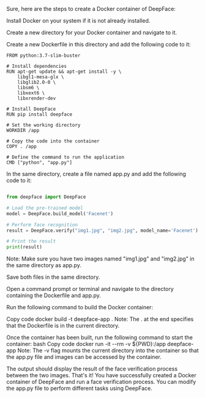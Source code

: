 Sure, here are the steps to create a Docker container of DeepFace:

Install Docker on your system if it is not already installed.

Create a new directory for your Docker container and navigate to it.

Create a new Dockerfile in this directory and add the following code to it:

```
FROM python:3.7-slim-buster

# Install dependencies
RUN apt-get update && apt-get install -y \
    libgl1-mesa-glx \
    libglib2.0-0 \
    libsm6 \
    libxext6 \
    libxrender-dev

# Install DeepFace
RUN pip install deepface

# Set the working directory
WORKDIR /app

# Copy the code into the container
COPY . /app

# Define the command to run the application
CMD ["python", "app.py"]
```

In the same directory, create a file named app.py and add the following code to it:


```python

from deepface import DeepFace

# Load the pre-trained model
model = DeepFace.build_model('Facenet')

# Perform face recognition
result = DeepFace.verify("img1.jpg", "img2.jpg", model_name='Facenet')

# Print the result
print(result)


```


Note: Make sure you have two images named "img1.jpg" and "img2.jpg" in the same directory as app.py.

Save both files in the same directory.

Open a command prompt or terminal and navigate to the directory containing the Dockerfile and app.py.

Run the following command to build the Docker container:

Copy code
docker build -t deepface-app .
Note: The . at the end specifies that the Dockerfile is in the current directory.

Once the container has been built, run the following command to start the container:
bash
Copy code
docker run -it --rm -v ${PWD}:/app deepface-app
Note: The -v flag mounts the current directory into the container so that the app.py file and images can be accessed by the container.

The output should display the result of the face verification process between the two images.
That's it! You have successfully created a Docker container of DeepFace and run a face verification process. You can modify the app.py file to perform different tasks using DeepFace.